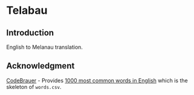 # Telabau

## Introduction
English to Melanau translation.

## Acknowledgment
[CodeBrauer](https://github.com/CodeBrauer) - Provides [1000 most common words in English](https://github.com/CodeBrauer/1000-most-common-words/edit/master/1000-common-english-words.txt) which is the skeleton of `words.csv`.
